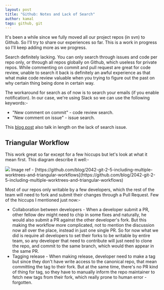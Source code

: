 ```yaml
---
layout: post
title: "Github: Notes and Lack of Search"
author: kamal
tags: github, git
---
```


It's been a while since we fully moved all our project repos (in svn) to Github. So I'll try to share our experiences so far. This is a work in progress so I'll keep adding more as we progress.

Search definitely lacking. You can only search through issues and code per repo only, or through all repos globally on Github, which useless for private repos. While commenting on commit and pull request are great for code review, unable to search it back is definitely an awful experience as that what make code review valuable when you trying to figure out the past on why certain thing being done in certain way.

The workaround for search as of now is to search your emails (if you enable notification). In our case, we're using Slack so we can use the following keywords:-

* "New comment on commit" <keyword> - code review search.
* "New comment on issue" <keyword> - issue search.

This [blog post](http://ariya.ofilabs.com/2012/08/github-and-lack-of-searchability.html) also talk in length on the lack of search issue.

<!--more-->

## Triangular Workflow
This work great so far except for a few hiccups but let's look at what it mean first. This diagram describe it well:-

<img src="https://cloud.githubusercontent.com/assets/1319791/8943755/5dcdcae4-354a-11e5-9f82-915914fad4f7.png" />
Image ref - [https://github.com/blog/2042-git-2-5-including-multiple-worktrees-and-triangular-workflows](https://github.com/blog/2042-git-2-5-including-multiple-worktrees-and-triangular-workflows)

Most of our repos only writable by a few developers, which the rest of the team will need to fork and submit their changes through a Pull Request. Few of the hiccups I mentioned just now:-

* Collaboration between developers - When a developer submit a PR, other fellow dev might need to chip in some fixes and naturally, he would also submit a PR against the other developer's fork. But this making the workflow more complicated, not to mention the discussion now all over the place, instead in just one single PR. So for now what we did is require all developers to set their forks to be writable by entire team, so any developer that need to contribute will just need to clone the repo, and commit to the same branch, which would then appear in the same PR.
* Tagging release - When making release, developer need to make a tag but since they don't have write access to the canonical repo, that mean committing the tag to their fork. But at the same time, there's no PR kind of thing for tag, so they have to manually inform the repo maintainer to fetch new tags from their fork, which really prone to human error - forgotten.
